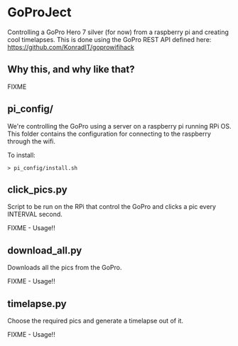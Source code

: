 # GoProJect

Controlling a GoPro Hero 7 silver (for now) from a raspberry pi and creating cool timelapses.
This is done using the GoPro REST API defined here: https://github.com/KonradIT/goprowifihack

## Why this, and why like that?

FIXME

## pi\_config/

We're controlling the GoPro using a server on a raspberry pi running RPi OS.
This folder contains the configuration for connecting to the raspberry through the wifi.

To install:

```
> pi_config/install.sh
```

## click\_pics.py

Script to be run on the RPi that control the GoPro and clicks a pic every INTERVAL second.

FIXME - Usage!!

## download\_all.py

Downloads all the pics from the GoPro.

FIXME - Usage!!

## timelapse.py

Choose the required pics and generate a timelapse out of it.

FIXME - Usage!!
